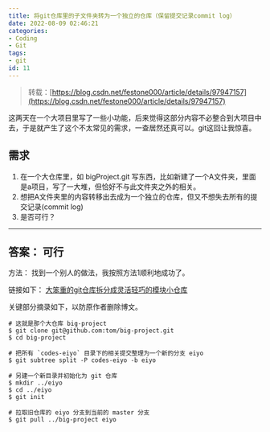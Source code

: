 ```yaml
---
title: 将git仓库里的子文件夹转为一个独立的仓库（保留提交记录commit log）
date: 2022-08-09 02:46:21
categories:
- Coding
- Git
tags:
- git
id: 11
---
```


> 转载：[https://blog.csdn.net/festone000/article/details/97947157](https://blog.csdn.net/festone000/article/details/97947157)

这两天在一个大项目里写了一些小功能，后来觉得这部分内容不必整合到大项目中去，于是就产生了这个不太常见的需求，一查居然还真可以。git这回让我惊喜。

<!--more-->

## 需求

1. 在一个大仓库里，如 bigProject.git 写东西，比如新建了一个A文件夹，里面是a项目，写了一大堆，但恰好不与此文件夹之外的相关。
2. 想把A文件夹里的内容转移出去成为一个独立的仓库，但又不想失去所有的提交记录(commit log)
3. 是否可行？

---

## 答案： 可行

方法：
找到一个别人的做法，我按照方法1顺利地成功了。

链接如下：
[大笨重的git仓库拆分成灵活轻巧的模块小仓库](https://www.cnblogs.com/noxy/p/7192238.html)

关键部分摘录如下，以防原作者删除博文。

```git
# 这就是那个大仓库 big-project
$ git clone git@github.com:tom/big-project.git
$ cd big-project

# 把所有 `codes-eiyo` 目录下的相关提交整理为一个新的分支 eiyo
$ git subtree split -P codes-eiyo -b eiyo

# 另建一个新目录并初始化为 git 仓库
$ mkdir ../eiyo
$ cd ../eiyo
$ git init

# 拉取旧仓库的 eiyo 分支到当前的 master 分支
$ git pull ../big-project eiyo
```


